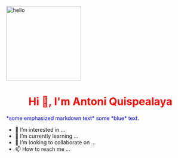 <img src="https://www.rdstation.com/blog/wp-content/uploads/sites/2/2017/09/thestocks.jpg" alt="hello" style="height:200px" >
<h1 align="center" style="color:red"> Hi 👋, I'm Antoni Quispealaya </h1>
<span text-decoration:none style="color:blue"> *some emphasized markdown text*</span>
<span style="color:blue">some *blue* text</span>.


- 👀 I’m interested in ...
- 🌱 I’m currently learning ...
- 💞️ I’m looking to collaborate on ...
- 📫 How to reach me ...

<!---
NosliwKuns/NosliwKuns is a ✨ special ✨ repository because its `README.md` (this file) appears on your GitHub profile.
You can click the Preview link to take a look at your changes.
--->
